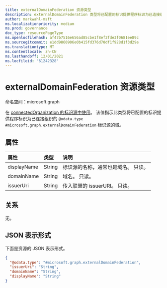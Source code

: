 ```yaml
---
title: externalDomainFederation 资源类型
description: externalDomainFederation 类型将已配置的标识提供程序标识为已连接组织的标识源的非租户域。
author: markwahl-msft
ms.localizationpriority: medium
ms.prod: governance
doc_type: resourcePageType
ms.openlocfilehash: af47b7516e656ad85cbe1f8ef2fde3f0681ee89c
ms.sourcegitcommit: e1dd9860906e0b415fd376d70df1f928d1f3d29e
ms.translationtype: MT
ms.contentlocale: zh-CN
ms.lasthandoff: 12/01/2021
ms.locfileid: "61242328"
---
```

# <a name="externaldomainfederation-resource-type"></a>externalDomainFederation 资源类型

命名空间：microsoft.graph


在 [connectedOrganization 的标识源中使用](connectedOrganization.md)。 该值指示此类型将已配置的标识提供程序标识为已连接组织的 `@odata.type` `#microsoft.graph.externalDomainFederation` 标识源的域。

## <a name="properties"></a>属性
|属性|类型|说明|
|:---|:---|:---|
|displayName|String|标识源的名称，通常也是域名。 只读。 |
|domainName|String|域名。 只读。 |
|issuerUri|String|传入联盟的 issuerURI。 只读。 |

## <a name="relationships"></a>关系
无。
## <a name="json-representation"></a>JSON 表示形式
下面是资源的 JSON 表示形式。
<!-- {
  "blockType": "resource",
  "@odata.type": "microsoft.graph.externalDomainFederation"
}
-->
``` json
{
  "@odata.type": "#microsoft.graph.externalDomainFederation",
  "issuerUri": "String",
  "domainName": "String",
  "displayName": "String"
}
```


